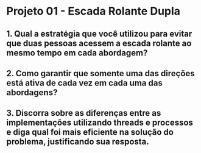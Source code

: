 # Projeto 01 - Escada Rolante Dupla

## 1. Qual a estratégia que você utilizou para evitar que duas pessoas acessem a escada rolante ao mesmo tempo em cada abordagem?

## 2. Como garantir que somente uma das direções está ativa de cada vez em cada uma das abordagens?

## 3. Discorra sobre as diferenças entre as implementações utilizando threads e processos e diga qual foi mais eficiente na solução do problema, justificando sua resposta.

